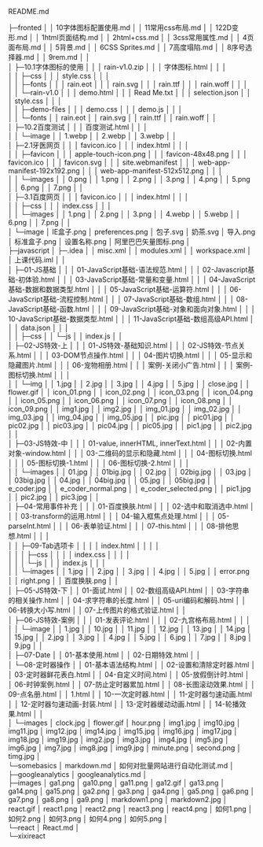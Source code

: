    README.md
  
├─fronted
│  │  10字体图标配置使用.md
│  │  11常用css布局.md
│  │  122D变形.md
│  │  1html页面结构.md
│  │  2html+css.md
│  │  3css常用属性.md
│  │  4页面布局.md
│  │  5背景.md
│  │  6CSS Sprites.md
│  │  7高度塌陷.md
│  │  8序号选择器.md
│  │  9rem.md
│  │  
│  ├─10.1字体图标的使用
│  │  │  rain-v1.0.zip
│  │  │  字体图标.html
│  │  │  
│  │  ├─css
│  │  │      style.css
│  │  │      
│  │  ├─fonts
│  │  │      rain.eot
│  │  │      rain.svg
│  │  │      rain.ttf
│  │  │      rain.woff
│  │  │      
│  │  └─rain-v1.0
│  │      │  demo.html
│  │      │  Read Me.txt
│  │      │  selection.json
│  │      │  style.css
│  │      │  
│  │      ├─demo-files
│  │      │      demo.css
│  │      │      demo.js
│  │      │      
│  │      └─fonts
│  │              rain.eot
│  │              rain.svg
│  │              rain.ttf
│  │              rain.woff
│  │              
│  ├─10.2百度测试
│  │  │  百度测试.html
│  │  │  
│  │  └─image
│  │          1.webp
│  │          2.webp
│  │          3.webp
│  │          
│  ├─2.1牙医网页
│  │  │  favicon.ico
│  │  │  index.html
│  │  │  
│  │  ├─favicon
│  │  │      apple-touch-icon.png
│  │  │      favicon-48x48.png
│  │  │      favicon.ico
│  │  │      favicon.svg
│  │  │      site.webmanifest
│  │  │      web-app-manifest-192x192.png
│  │  │      web-app-manifest-512x512.png
│  │  │      
│  │  └─images
│  │          0.png
│  │          1.png
│  │          2.png
│  │          3.png
│  │          4.png
│  │          5.png
│  │          6.png
│  │          7.png
│  │          
│  ├─3.1百度网页
│  │  │  favicon.ico
│  │  │  index.html
│  │  │  
│  │  ├─css
│  │  │      index.css
│  │  │      
│  │  └─images
│  │          1.png
│  │          2.png
│  │          3.png
│  │          4.webp
│  │          5.webp
│  │          6.png
│  │          7.png
│  │          
│  └─image
│          IE盒子.png
│          preferences.png
│          包子.svg
│          奶茶.svg
│          导入.png
│          标准盒子.png
│          设置名称.png
│          阿里巴巴矢量图标.png
│          
├─javascript
│  ├─.idea
│  │      misc.xml
│  │      modules.xml
│  │      workspace.xml
│  │      上课代码.iml
│  │      
│  ├─01-JS基础
│  │  │  01-JavaScript基础-语法规范.html
│  │  │  02-Javascript基础-初体验.html
│  │  │  03-JavaScript基础-常量和变量.html
│  │  │  04-JavaScript基础-数据和数据类型.html
│  │  │  05-JavaScript基础-运算符.html
│  │  │  06-JavaScript基础-流程控制.html
│  │  │  07-JavaScript基础-数组.html
│  │  │  08-JavaScript基础-函数.html
│  │  │  09-JavaScript基础-对象和面向对象.html
│  │  │  10-JavaScript基础-数据类型.html
│  │  │  11-JavaScript基础-数组高级API.html
│  │  │  data.json
│  │  │  
│  │  ├─css
│  │  └─js
│  │          index.js
│  │          
│  ├─02-JS特效-上
│  │  │  01-JS特效-基础知识.html
│  │  │  02-JS特效-节点关系.html
│  │  │  03-DOM节点操作.html
│  │  │  04-图片切换.html
│  │  │  05-显示和隐藏图片.html
│  │  │  06-宠物相册.html
│  │  │  案例-关闭小广告.html
│  │  │  案例-图标切换.html
│  │  │  
│  │  └─img
│  │          1.jpg
│  │          2.jpg
│  │          3.jpg
│  │          4.jpg
│  │          5.jpg
│  │          close.jpg
│  │          flower.gif
│  │          icon_01.png
│  │          icon_02.png
│  │          icon_03.png
│  │          icon_04.png
│  │          icon_05.png
│  │          icon_06.png
│  │          icon_07.png
│  │          icon_08.png
│  │          icon_09.png
│  │          img1.jpg
│  │          img2.jpg
│  │          img_01.jpg
│  │          img_02.jpg
│  │          img_03.jpg
│  │          img_04.jpg
│  │          img_05.jpg
│  │          pic.jpg
│  │          pic01.jpg
│  │          pic02.jpg
│  │          pic03.jpg
│  │          pic04.jpg
│  │          pic05.jpg
│  │          pic1.jpg
│  │          pic2.jpg
│  │          
│  ├─03-JS特效-中
│  │  │  01-value,  innerHTML,  innerText.html
│  │  │  02-内置对象-window.html
│  │  │  03-二维码的显示和隐藏.html
│  │  │  04-图标切换.html
│  │  │  05-图标切换-1.html
│  │  │  06-图标切换-2.html
│  │  │  
│  │  └─images
│  │          01.jpg
│  │          01big.jpg
│  │          02.jpg
│  │          02big.jpg
│  │          03.jpg
│  │          03big.jpg
│  │          04.jpg
│  │          04big.jpg
│  │          05.jpg
│  │          05big.jpg
│  │          e_coder.jpg
│  │          e_coder_normal.png
│  │          e_coder_selected.png
│  │          pic1.jpg
│  │          pic2.jpg
│  │          pic3.jpg
│  │          
│  ├─04-常用事件补充
│  │  │  01-百度换肤.html
│  │  │  02-选中和取消选中.html
│  │  │  03-transform的运用.html
│  │  │  04-输入框焦点处理.html
│  │  │  05-parseInt.html
│  │  │  06-表单验证.html
│  │  │  07-this.html
│  │  │  08-排他思想.html
│  │  │  
│  │  ├─09-Tab选项卡
│  │  │  │  index.html
│  │  │  │  
│  │  │  ├─css
│  │  │  │      index.css
│  │  │  │      
│  │  │  └─js
│  │  │          index.js
│  │  │          
│  │  └─images
│  │          1.jpg
│  │          2.jpg
│  │          3.jpg
│  │          4.jpg
│  │          5.jpg
│  │          error.png
│  │          right.png
│  │          百度换肤.png
│  │          
│  ├─05-JS特效-下
│  │      01-面试.html
│  │      02-数组高级API.html
│  │      03-字符串的相关操作.html
│  │      04-求字符串的长度.html
│  │      05-uri编码和解码.html
│  │      06-转换大小写.html
│  │      07-上传图片的格式验证.html
│  │      
│  ├─06-JS特效-案例
│  │  │  01-发表评论.html
│  │  │  02-九宫格布局.html
│  │  │  
│  │  └─image
│  │          1.jpg
│  │          10.jpg
│  │          11.jpg
│  │          12.jpg
│  │          13.jpg
│  │          14.jpg
│  │          15.jpg
│  │          2.jpg
│  │          3.jpg
│  │          4.jpg
│  │          5.jpg
│  │          6.jpg
│  │          7.jpg
│  │          8.jpg
│  │          9.jpg
│  │          
│  ├─07-Date
│  │      01-基本使用.html
│  │      02-日期特效.html
│  │      
│  └─08-定时器操作
│      │  01-基本语法结构.html
│      │  02-设置和清除定时器.html
│      │  03-定时器鲜花表白.html
│      │  04-自定义时间.html
│      │  05-放假倒计时.html
│      │  06-时钟案例.html
│      │  07-防止定时器累加.html
│      │  08-长图滚动效果.html
│      │  09-点名册.html
│      │  1.html
│      │  10-一次定时器.html
│      │  11-定时器匀速动画.html
│      │  12-定时器匀速动画-封装.html
│      │  13-定时器缓动动画.html
│      │  14-轮播效果.html
│      │  
│      └─images
│              clock.jpg
│              flower.gif
│              hour.png
│              img1.jpg
│              img10.jpg
│              img11.jpg
│              img12.jpg
│              img14.jpg
│              img15.jpg
│              img16.jpg
│              img17.jpg
│              img18.jpg
│              img19.jpg
│              img2.jpg
│              img3.jpg
│              img4.jpg
│              img5.jpg
│              img6.jpg
│              img7.jpg
│              img8.jpg
│              img9.jpg
│              minute.png
│              second.png
│              timg.jpg
│              
└─somebasics
    │  markdown.md
    │  如何对批量网站进行自动化测试.md
    │  
    ├─googleanalytics
    │      googleanalytics.md
    │      
    ├─images
    │      ga1.png
    │      ga10.png
    │      ga11.png
    │      ga12.gif
    │      ga13.png
    │      ga14.png
    │      ga15.png
    │      ga2.png
    │      ga3.png
    │      ga4.png
    │      ga5.png
    │      ga6.png
    │      ga7.png
    │      ga8.png
    │      ga9.png
    │      markdown1.png
    │      markdown2.jpg
    │      react.gif
    │      react1.png
    │      react2.png
    │      react3.png
    │      react4.png
    │      如何1.png
    │      如何2.png
    │      如何3.png
    │      如何4.png
    │      如何5.png
    │      
    └─react
        │  React.md
        │  
        └─xixireact